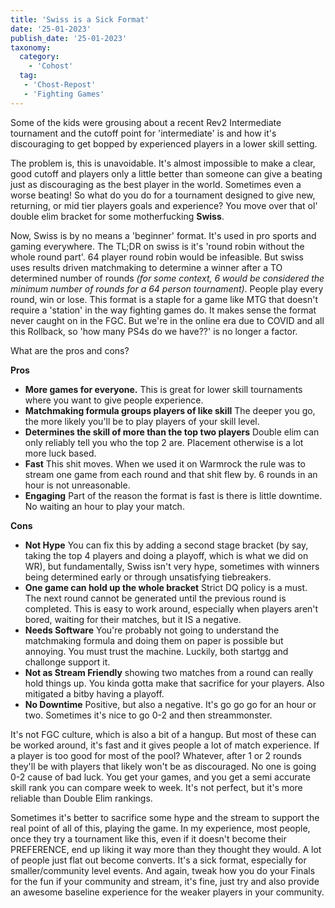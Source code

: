 ```yaml
---
title: 'Swiss is a Sick Format'
date: '25-01-2023'
publish_date: '25-01-2023'
taxonomy:
  category:
    - 'Cohost'
  tag:
   - 'Chost-Repost'
   - 'Fighting Games'
---
```


Some of the kids were grousing about a recent Rev2 Intermediate tournament and the cutoff point for 'intermediate' is and how it's discouraging to get bopped by experienced players in a lower skill setting.

The problem is, this is unavoidable. It's almost impossible to make a clear, good cutoff and players only a little better than someone can give a beating just as discouraging as the best player in the world. Sometimes even a worse beating! So what do you do for a tournament designed to give new, returning, or mid tier players goals and experience? You move over that ol' double elim bracket for some motherfucking **Swiss**.

Now, Swiss is by no means a 'beginner' format. It's used in pro sports and gaming everywhere. The TL;DR on swiss is it's 'round robin without the whole round part'. 64 player round robin would be infeasible. But swiss uses results driven matchmaking to determine a winner  after a TO determined number of rounds *(for some context, 6 would be considered the minimum number of rounds for a 64 person tournament)*. People play every round, win or lose. This format is a staple for a game like MTG that doesn't require a 'station' in the way fighting games do. It makes sense the format never caught on in the FGC. But we're in the online era due to COVID and all this Rollback, so 'how many PS4s do we have??' is no longer a factor.

What are the pros and cons?

**Pros** 
- **More games for everyone.** This is great for lower skill tournaments where you want to give people experience.
- **Matchmaking formula groups players of like skill** The deeper you go, the more likely you'll be to play players of your skill level.
- **Determines the skill of more than the top two players** Double elim can only reliably tell you who the top 2 are. Placement otherwise is a lot more luck based.
- **Fast** This shit moves. When we used it on Warmrock the rule was to stream one game from each round and that shit flew by. 6 rounds in an hour is not unreasonable.
- **Engaging** Part of the reason the format is fast is there is little downtime. No waiting an hour to play your match.

**Cons**
- **Not Hype** You can fix this by adding a second stage bracket (by say, taking the top 4 players and doing a playoff, which is what we did on WR), but fundamentally, Swiss isn't very hype, sometimes with winners being determined early or through unsatisfying tiebreakers.
- **One game can hold up the whole bracket** Strict DQ policy is a must. The next round cannot be generated until the previous round is completed. This is easy to work around, especially when players aren't bored, waiting for their matches, but it IS a negative.
- **Needs Software** You're probably not going to understand the matchmaking formula and doing them on paper is possible but annoying. You must trust the machine. Luckily, both startgg and challonge support it.
- **Not as Stream Friendly** showing two matches from a round can really hold things up. You kinda gotta make that sacrifice for your players. Also mitigated a bitby having a playoff.
- **No Downtime** Positive, but also a negative. It's go go go for an hour or two. Sometimes it's nice to go 0-2 and then streammonster.

It's not FGC culture, which is also a bit of a hangup. But most of these can be worked around, it's fast and it gives people a lot of match experience. If a player is too good for most of the pool? Whatever, after 1 or 2 rounds they'll be with players that likely won't be as discouraged. No one is going 0-2 cause of bad luck. You get your games, and you get a semi accurate skill rank you can compare week to week. It's not perfect, but it's more reliable than Double Elim rankings.

Sometimes it's better to sacrifice some hype and the stream to support the real point of all of this, playing the game. In my experience, most people, once they try a tournament like this, even if it doesn't become their PREFERENCE, end up liking it way more than they thought they would. A lot of people just flat out become converts. It's a sick format, especially for smaller/community level events. And again, tweak how you do your Finals for the fun if your community and stream, it's fine, just try and also provide an awesome baseline experience for the weaker players in your community.